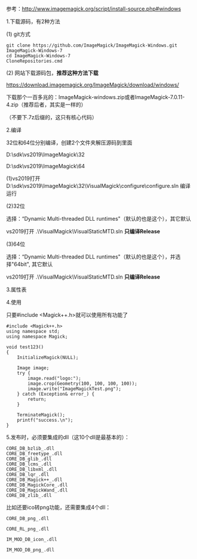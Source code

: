 参考：http://www.imagemagick.org/script/install-source.php#windows



1.下载源码，有2种方法

(1) git方式

```
git clone https://github.com/ImageMagick/ImageMagick-Windows.git ImageMagick-Windows-7
cd ImageMagick-Windows-7
CloneRepositories.cmd
```

(2) 网站下载源码包，**推荐这种方法下载**

https://download.imagemagick.org/ImageMagick/download/windows/

下载那个一百多兆的：ImageMagick-windows.zip或者ImageMagick-7.0.11-4.zip（推荐后者，其实是一样的）

（不要下.7z后缀的，这只有核心代码）



2.编译

32位和64位分别编译，创建2个文件夹解压源码到里面

D:\sdk\vs2019\ImageMagick\32

D:\sdk\vs2019\ImageMagick\64



(1)vs2019打开D:\sdk\vs2019\ImageMagick\32\VisualMagick\configure\configure.sln 编译运行

(2)32位

选择：“Dynamic Multi-threaded DLL runtimes"（默认的也是这个），其它默认

vs2019打开 .\VisualMagick\VisualStaticMTD.sln **只编译Release**

(3)64位

选择：“Dynamic Multi-threaded DLL runtimes"（默认的也是这个），并选择"64bit", 其它默认

vs2019打开 .\VisualMagick\VisualStaticMTD.sln **只编译Release**



3.属性表



4.使用

只要#include <Magick++.h>就可以使用所有功能了

```
#include <Magick++.h>
using namespace std;
using namespace Magick;

void test123()
{
	InitializeMagick(NULL);

	Image image;
	try {
		image.read("logo:");
		image.crop(Geometry(100, 100, 100, 100));
		image.write("ImageMagickTest.png");
	} catch (Exception& error_) {
		return;
	}

	TerminateMagick();
	printf("success.\n");
}
```



5.发布时，必须要集成的dll（这10个dll是最基本的）：

```
CORE_DB_bzlib_.dll
CORE_DB_freetype_.dll
CORE_DB_glib_.dll
CORE_DB_lcms_.dll
CORE_DB_libxml_.dll
CORE_DB_lqr_.dll
CORE_DB_Magick++_.dll
CORE_DB_MagickCore_.dll
CORE_DB_MagickWand_.dll
CORE_DB_zlib_.dll
```

比如还要ico转png功能，还需要集成4个dll：

```
CORE_DB_png_.dll

CORE_RL_png_.dll

IM_MOD_DB_icon_.dll

IM_MOD_DB_png_.dll
```